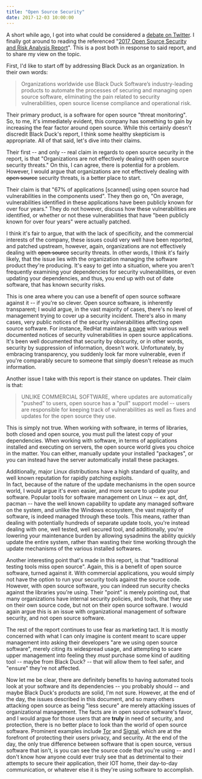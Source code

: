 ```yaml
---
title: "Open Source Security"
date: 2017-12-03 10:00:00
---
```

A short while ago, I got into what could be considered a [debate on Twitter](https://twitter.com/haxing_ninja/status/922872057351884800). I finally got around to reading the referenced "[2017 Open Source Security and Risk Analysis Report](https://www.blackducksoftware.com/open-source-security-risk-analysis-2017)". This is a post both in response to said report, and to share my view on the topic.

First, I'd like to start off by addressing Black Duck as an organization. In their own words:

> Organizations worldwide use Black Duck Software’s industry-leading products to automate the processes
> of securing and managing open source software, eliminating the pain related to security vulnerabilities, open source license compliance and operational risk.

Their primary product, is a software for open source "threat monitoring". So, to me, it's immediately evident, this company has something to gain by increasing the fear factor around open source.
While this certainly doesn't discredit Black Duck's report, I think some healthy skepticism is appropriate. All of that said, let's dive into their claims.

Their first -- and only -- real claim in regards to open source security in the report, is that "Organizations are not effectively dealing with open source security threats." On this, I can agree, there is
potential for a problem. However, I would argue that organizations are not effectively dealing with ~~open source~~ security threats, is a better place to start.

Their claim is that "67% of applications [scanned] using open source had vulnerabilities in the components used". They then go on, "On average, vulnerabilities identified in these
applications have been publicly known for over four years." They do not however, discuss how these vulnerabilities are identified, or whether or not these vulnerabilities that have
"been publicly known for over four years" were actually patched.

I think it's fair to argue, that with the lack of specificity, and the commercial interests of the company, these issues could very well
have been reported, and patched upstream, however, again, organizations are not effectively dealing with ~~open source~~ security threats. In other words, I think it's fairly likely,
that the issue lies with the organization managing the software product they're producing. It's easy to get into a situation, where you aren't frequently examining your dependencies for security vulnerabilities, or even updating your dependencies, and thus, you end up with out of date software, that has known security risks.

This is one area where you can use a benefit of open source software against it -- if you're so clever. Open source software, is inherently transparent; I would argue, in the vast majority
of cases, there's no level of management trying to cover up a security incident. There's also in many cases, very public notices of the security vulnerabilities affecting open source software.
For instance, RedHat maintains [a page](https://access.redhat.com/security/security-updates/#/) with various well documented notices of security vulnerabilities in open source applications.
It's been well documented that security by obscurity, or in other words, security by suppression of information, doesn't work. Unfortunately, by embracing transparency, you suddenly look
far more vulnerable, even if you're comparably secure to someone that simply doesn't release as much information.

Another issue I take with this report is their stance on updates. Their claim is that:

> UNLIKE COMMERCIAL SOFTWARE, where updates are automatically "pushed" to users, open source has a "pull" support model -- users are responsible for keeping track of vulnerabilities as
> well as fixes and updates for the open source they use.

This is simply not true. When working with software, in terms of libraries, both closed and open source, you must pull the latest copy of your dependencies. When working with software,
in terms of applications installed and executing on servers, the open source world gives you choice in the matter. You can either, manually update your installed "packages", or you can
instead have the server automatically install these packages.

Additionally, major Linux distributions have a high standard of quality, and well known reputation for rapidly patching exploits.    
In fact, because of the nature of the update mechanisms in the open source world, I would argue it's even easier, and more secure to update your software. Popular tools for software management
on Linux -- ex apt, dnf, pacman -- have the well known capability to update any managed software on the system, and unlike the Windows ecosystem, the vast majority of software,
is indeed managed through these tools. This means, rather than dealing with potentially hundreds of separate update tools, you're instead dealing with one, well tested, well secured tool, and
additionally, you're lowering your maintenance burden by allowing sysadmins the ability quickly update the entire system, rather than wasting their time working through the update mechanisms
of the various installed softwares.

Another interesting point that's made in this report, is that "traditional testing tools miss open source". Again, this is a benefit of open source software, turned against it. With commercial applications,
you would simply not have the option to run your security tools against the source code. However, with open source software, you can indeed run security checks against the libraries you're using. Their "point"
is merely pointing out, that many organizations have internal security policies, and tools, that they use on their own source code, but not on their open source software. I would again argue this is an issue
with organizational management of software security, and not open source software.

The rest of the report continues to use fear as marketing tact. It is mostly concerned with what I can only imagine is content meant to scare upper management into asking their developers "are we using
open source software", merely citing its widespread usage, and attempting to scare upper management into feeling they *must* purchase some kind of auditing tool -- maybe from Black Duck? -- that will
allow them to feel safer, and "ensure" they're not affected.

Now let me be clear, there are definitely benefits to having automated tools look at your software and its dependencies -- you probably should -- and maybe Black Duck's products are solid, I'm not sure. However,
at the end of the day, the issues described in this document, and so many others attacking open source as being "less secure" are merely attacking issues of organizational management. The facts are in open source software's
favor, and I would argue for those users that are **truly** in need of security, and protection, there is no better place to look than the world of open source software. Prominent examples include [Tor](https://github.com/torproject/tor) and [Signal](https://github.com/WhisperSystems/Signal-Android), which are at the forefront of protecting their users privacy, and security. At the end of the day, the only true difference between
software that is open source, versus software that isn't, is you can see the source code that you're using -- and I don't know how anyone could ever truly see that as detrimental to their attempts to secure their application,
their IOT home, their day-to-day communication, or whatever else it is they're using software to accomplish.
